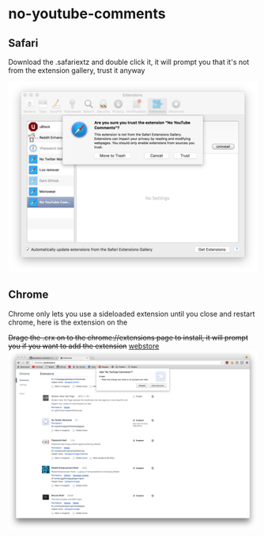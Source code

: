 # no-youtube-comments

## Safari
Download the .safariextz and double click it, it will prompt you that it's not from the extension gallery, trust it anyway

![prompt](extension.png)

## Chrome
Chrome only lets you use a sideloaded extension until you close and restart chrome, here is the extension on the

~~Drage the .crx on to the chrome://extensions page to install, it will prompt you if you want to add the extension~~
[webstore](https://chrome.google.com/webstore/detail/no-youtube-comments/ocicojjacjbckhaakapfbdkfecpegfdc)
![prompt](chrome.png)
